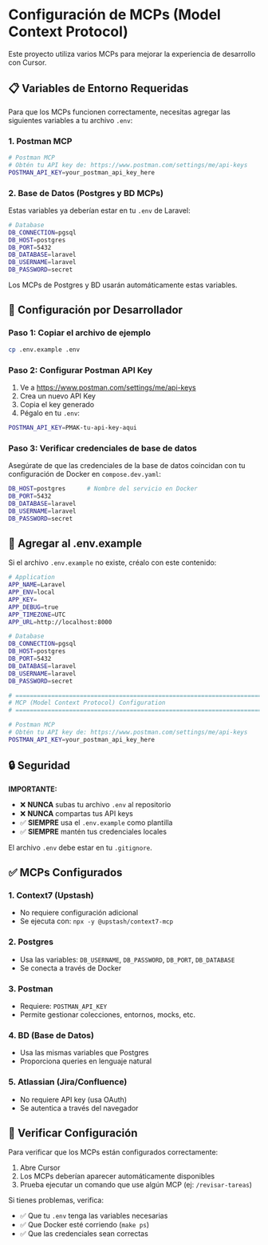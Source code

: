 # Configuración de MCPs (Model Context Protocol)

Este proyecto utiliza varios MCPs para mejorar la experiencia de desarrollo con Cursor.

## 📋 Variables de Entorno Requeridas

Para que los MCPs funcionen correctamente, necesitas agregar las siguientes variables a tu archivo `.env`:

### 1. Postman MCP

```bash
# Postman MCP
# Obtén tu API key de: https://www.postman.com/settings/me/api-keys
POSTMAN_API_KEY=your_postman_api_key_here
```

### 2. Base de Datos (Postgres y BD MCPs)

Estas variables ya deberían estar en tu `.env` de Laravel:

```bash
# Database
DB_CONNECTION=pgsql
DB_HOST=postgres
DB_PORT=5432
DB_DATABASE=laravel
DB_USERNAME=laravel
DB_PASSWORD=secret
```

Los MCPs de Postgres y BD usarán automáticamente estas variables.

## 🔧 Configuración por Desarrollador

### Paso 1: Copiar el archivo de ejemplo

```bash
cp .env.example .env
```

### Paso 2: Configurar Postman API Key

1. Ve a https://www.postman.com/settings/me/api-keys
2. Crea un nuevo API Key
3. Copia el key generado
4. Pégalo en tu `.env`:

```bash
POSTMAN_API_KEY=PMAK-tu-api-key-aqui
```

### Paso 3: Verificar credenciales de base de datos

Asegúrate de que las credenciales de la base de datos coincidan con tu configuración de Docker en `compose.dev.yaml`:

```bash
DB_HOST=postgres      # Nombre del servicio en Docker
DB_PORT=5432
DB_DATABASE=laravel
DB_USERNAME=laravel
DB_PASSWORD=secret
```

## 📝 Agregar al .env.example

Si el archivo `.env.example` no existe, créalo con este contenido:

```bash
# Application
APP_NAME=Laravel
APP_ENV=local
APP_KEY=
APP_DEBUG=true
APP_TIMEZONE=UTC
APP_URL=http://localhost:8000

# Database
DB_CONNECTION=pgsql
DB_HOST=postgres
DB_PORT=5432
DB_DATABASE=laravel
DB_USERNAME=laravel
DB_PASSWORD=secret

# ==============================================================================
# MCP (Model Context Protocol) Configuration
# ==============================================================================

# Postman MCP
# Obtén tu API key de: https://www.postman.com/settings/me/api-keys
POSTMAN_API_KEY=your_postman_api_key_here
```

## 🔒 Seguridad

**IMPORTANTE:**
- ❌ **NUNCA** subas tu archivo `.env` al repositorio
- ❌ **NUNCA** compartas tus API keys
- ✅ **SIEMPRE** usa el `.env.example` como plantilla
- ✅ **SIEMPRE** mantén tus credenciales locales

El archivo `.env` debe estar en tu `.gitignore`.

## ✅ MCPs Configurados

### 1. **Context7** (Upstash)
- No requiere configuración adicional
- Se ejecuta con: `npx -y @upstash/context7-mcp`

### 2. **Postgres**
- Usa las variables: `DB_USERNAME`, `DB_PASSWORD`, `DB_PORT`, `DB_DATABASE`
- Se conecta a través de Docker

### 3. **Postman**
- Requiere: `POSTMAN_API_KEY`
- Permite gestionar colecciones, entornos, mocks, etc.

### 4. **BD (Base de Datos)**
- Usa las mismas variables que Postgres
- Proporciona queries en lenguaje natural

### 5. **Atlassian (Jira/Confluence)**
- No requiere API key (usa OAuth)
- Se autentica a través del navegador

## 🧪 Verificar Configuración

Para verificar que los MCPs están configurados correctamente:

1. Abre Cursor
2. Los MCPs deberían aparecer automáticamente disponibles
3. Prueba ejecutar un comando que use algún MCP (ej: `/revisar-tareas`)

Si tienes problemas, verifica:
- ✅ Que tu `.env` tenga las variables necesarias
- ✅ Que Docker esté corriendo (`make ps`)
- ✅ Que las credenciales sean correctas

